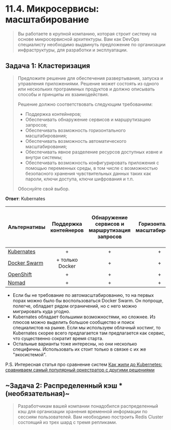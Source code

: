 # 11.4. Микросервисы: масштабирование

>Вы работаете в крупной компанию, которая строит систему на основе микросервисной архитектуры.
>Вам как DevOps специалисту необходимо выдвинуть предложение по организации инфраструктуры, для разработки и эксплуатации.

## Задача 1: Кластеризация

>Предложите решение для обеспечения развертывания, запуска и управления приложениями.
>Решение может состоять из одного или нескольких программных продуктов и должно описывать способы и принципы их взаимодействия.
>
>Решение должно соответствовать следующим требованиям:
>- Поддержка контейнеров;
>- Обеспечивать обнаружение сервисов и маршрутизацию запросов;
>- Обеспечивать возможность горизонтального масштабирования;
>- Обеспечивать возможность автоматического масштабирования;
>- Обеспечивать явное разделение ресурсов доступных извне и внутри системы;
>- Обеспечивать возможность конфигурировать приложения с помощью переменных среды, в том числе с возможностью безопасного хранения чувствительных данных таких как пароли, ключи доступа, ключи шифрования и т.п.
>
>Обоснуйте свой выбор.

**Ответ**: Kubernates

| Альтернативы | Поддержка контейнеров | Обнаружение сервисов и маршрутизация запросов | Горизонтальное масштабирование | Автоматическое масштабирование | Разделение ресурсов доступных извне и внутри системы | Использование секретов, паролей и т.п. |
| :--------------------------------------------------------                     | :---: | :---: | :---: | :---: | :---: | :---: |
| [Kubernates](https://kubernetes.io)                                           |   +   |   +   |   +   |   +   |   +   |   +   |
| [Docker Swarm](https://docs.docker.com/engine/swarm/)                         | + только Docker |   +   |   +   | +/- Orbiter |   +   | + Docker Secrets |
| [OpenShift](https://www.redhat.com/en/technologies/cloud-computing/openshift) |   +   |   +   |   +   |   +   |   +   |   +   |
| [Nomad](https://www.nomadproject.io)                                          |   +   |   +   |   +   |   +   |   +   |   + Vault  |

* Если бы не требование по автомасштабированию, то на первых порах можно было бы воспользоваться Docker Swarm. Он попроще, полегче, обладает рядом ограничений, но с него можно мигрировать куда угодно.
* Kubernates обладает большими возможностями, но сложнее. Из плюсов можно выделить большое сообщество и поиск специалистов на рынке. Если мы используем облачный хостинг, то Kubernates скорее всего предлагается там предлагается как сервис, что существенно сократит время старта.
* Остальные варианты тоже интересны, но они несколько специфичны. Использовать их стоит только в связке с их же "экосистемой".

P.S. Интересная статья про сравнение систем [Как жили до Kubernetes: сравниваем самый популярный оркестратор с другими решениями](https://habr.com/ru/company/vk/blog/543232/)

## ~Задача 2: Распределенный кэш * (необязательная)~

>Разработчикам вашей компании понадобился распределенный кэш для организации хранения временной информации по сессиям пользователей.
>Вам необходимо построить Redis Cluster состоящий из трех шард с тремя репликами.

